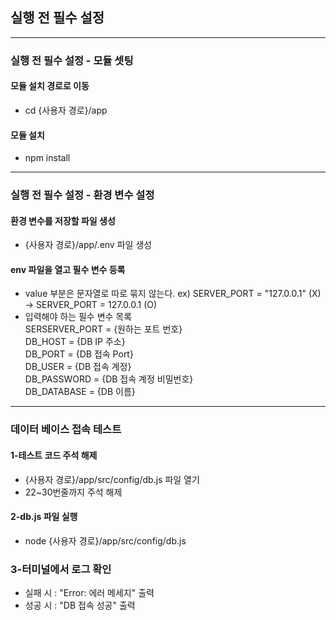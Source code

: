 ## 실행 전 필수 설정

---

### 실행 전 필수 설정 - 모듈 셋팅

#### 모듈 설치 경로로 이동

- cd {사용자 경로}/app

#### 모듈 설치

- npm install

---

### 실행 전 필수 설정 - 환경 변수 설정

#### 환경 변수를 저장할 파일 생성

- {사용자 경로}/app/.env 파일 생성

#### env 파일을 열고 필수 변수 등록

- value 부분은 문자열로 따로 묶지 않는다. ex) SERVER_PORT = "127.0.0.1" (X) -> SERVER_PORT = 127.0.0.1 (O)
- 입력해야 하는 필수 변수 목록  
  SERSERVER_PORT = {원하는 포트 번호}  
  DB_HOST = {DB IP 주소}  
  DB_PORT = {DB 접속 Port}  
  DB_USER = {DB 접속 계정}  
  DB_PASSWORD = {DB 접속 계정 비밀번호}  
  DB_DATABASE = {DB 이름}

---

### 데이터 베이스 접속 테스트

#### 1-테스트 코드 주석 해제

- {사용자 경로}/app/src/config/db.js 파일 열기
- 22~30번줄까지 주석 해제

#### 2-db.js 파일 실행

- node {사용자 경로}/app/src/config/db.js

### 3-터미널에서 로그 확인

- 실패 시 : "Error: 에러 메세지" 출력
- 성공 시 : "DB 접속 성공" 출력
